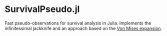 # SurvivalPseudo.jl

Fast pseudo-observations for survival analysis in Julia.  Implements the infinitessimal jackknife and
an approach based on the [Von Mises expansion](https://arxiv.org/abs/2109.02959).
